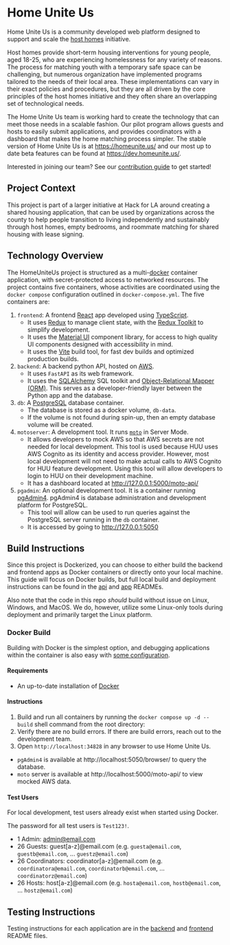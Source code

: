 # Home Unite Us

Home Unite Us is a community developed web platform designed to support and scale the [host homes](https://www.pointsourceyouth.org/interventions/host-homes) initiative.

Host homes provide short-term housing interventions for young people, aged 18-25, who are experiencing homelessness for any variety of reasons. The process for matching youth with a temporary safe space can be challenging, but numerous organization have implemented programs tailored to the needs of their local area. These implementations can vary in their exact policies and procedures, but they are all driven by the core principles of the host homes initiative and they often share an overlapping set of technological needs.

The Home Unite Us team is working hard to create the technology that can meet those needs in a scalable fashion. Our pilot program allows guests and hosts to easily submit applications, and provides coordinators with a dashboard that makes the home matching process simpler. The stable version of Home Unite Us is at <https://homeunite.us/> and our most up to date beta features can be found at <https://dev.homeunite.us/>.

Interested in joining our team? See our [contribution guide](CONTRIBUTING.md) to get started!

## Project Context

This project is part of a larger initiative at Hack for LA around creating a shared housing application, that can be used by organizations across the county to help people transition to living independently and sustainably through host homes, empty bedrooms, and roommate matching for shared housing with lease signing.

## Technology Overview

The HomeUniteUs project is structured as a multi-[docker](https://docs.docker.com/) container application, with secret-protected access to networked resources. The project contains five containers, whose activities are coordinated using the `docker compose` configuration outlined in `docker-compose.yml`. The five containers are:

1. `frontend`: A frontend [React](https://reactjs.org/docs/getting-started.html) app developed using [TypeScript](https://www.typescriptlang.org/).
   * It uses [Redux](https://redux.js.org/) to manage client state, with the [Redux Toolkit](https://redux-toolkit.js.org/) to simplify development.
   * It uses the [Material UI](https://material-ui.com/) component library, for access to high quality UI components designed with accessibility in mind.
   * It uses the [Vite](https://vitejs.dev/) build tool, for fast dev builds and optimized production builds.
2. `backend`: A backend python API, hosted on [AWS](https://docs.aws.amazon.com/).
   * It uses `FastAPI` as its web framework.
   * It uses the [SQLAlchemy](https://www.sqlalchemy.org/) SQL toolkit and [Object-Relational Mapper (ORM)](https://en.wikipedia.org/wiki/Object%E2%80%93relational_mapping). This serves as a developer-friendly layer between the Python app and the database.
3. `db`: A [PostgreSQL](https://www.postgresql.org/) database container.
   * The database is stored as a docker volume, `db-data`.
   * If the volume is not found during spin-up, then an empty database volume will be created.
4. `motoserver`: A development tool. It runs  [`moto`](http://docs.getmoto.org/en/latest/docs/server_mode.html) in Server Mode.
   * It allows developers to mock AWS so that AWS secrets are not needed for local development. This tool is used because HUU uses AWS Cognito as its identity and access provider. However, most local development will not need to make actual calls to AWS Cognito for HUU feature development. Using this tool will allow developers to login to HUU on their development machine.
   * It has a dashboard located at http://127.0.0.1:5000/moto-api/
5. `pgadmin`: An optional development tool. It is a container running [pgAdmin4](https://www.pgadmin.org/). pgAdmin4 is database administration and development platform for PostgreSQL.
    * This tool will allow can be used to run queries against the PostgreSQL server running in the `db` container.
    * It is accessed by going to http://127.0.0.1:5050

## Build Instructions

Since this project is Dockerized, you can choose to either build the backend and frontend apps as Docker containers or directly onto your local machine. This guide will focus on Docker builds, but full local build and deployment instructions can be found in the [api](./backend/README.md) and [app](./frontend/README.md) READMEs.

Also note that the code in this repo *should* build without issue on Linux, Windows, and MacOS. We do, however, utilize some Linux-only tools during deployment and primarily target the Linux platform.

### Docker Build

Building with Docker is the simplest option, and debugging applications within the container is also easy with [some configuration](https://code.visualstudio.com/docs/containers/debug-common).

#### Requirements

* An up-to-date installation of [Docker](https://docs.docker.com/get-docker/)

#### Instructions

1. Build and run all containers by running the `docker compose up -d --build` shell command from the root directory:
2. Verify there are no build errors. If there are build errors, reach out to the development team.
3. Open `http://localhost:34828` in any browser to use Home Unite Us.

* `pgAdmin4` is available at http://localhost:5050/browser/ to query the database.
* `moto` server is available at http://localhost:5000/moto-api/ to view mocked AWS data.

#### Test Users

For local development, test users already exist when started using Docker.

The password for all test users is `Test123!`.

- 1 Admin: admin@email.com
- 26 Guests: guest[a-z]@email.com (e.g. `guesta@email.com`, `guestb@email.com`, ... `guestz@email.com`)
- 26 Coordinators: coordinator[a-z]@email.com (e.g. `coordinatora@email.com`, `coordinatorb@email.com`, ... `coordinatorz@email.com`)
- 26 Hosts: host[a-z]@email.com (e.g. `hosta@email.com`, `hostb@email.com`, ... `hostz@email.com`)

## Testing Instructions

Testing instructions for each application are in the [backend](./backend/README.md) and [frontend](./frontend/README.md) README files.
